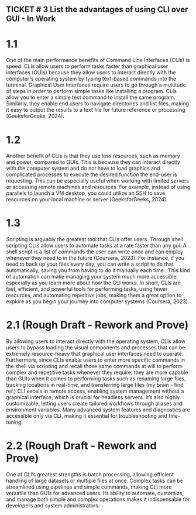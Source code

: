 ## TICKET # 3 List the advantages of using CLI over GUI - In Work

# 1.1
One of the main performance benefits of Command Line Interfaces (CLIs) is speed. CLIs allow users to perform tasks faster than graphical user interfaces (GUIs) because they allow users to interact directly with the computer's operating system by typing text-based commands into the terminal. Graphical User Interfaces require users to go through a multitude of steps in order to perform simple tasks like installing a program. CLIs allow you to enter a simple text command to install the same program. Similarly, they enable end users to navigate directories and list files, making it easy to output the results to a text file for future reference or processing (GeeksforGeeks, 2024).

# 1.2
Another benefit of CLIs is that they use less resources, such as memory and power, compared to GUIs. This is because they can interact directly with the computer system and do not have to load graphics and complicated processes to execute the desired function the end-user is requesting. This can be especially useful when working with limited servers or accessing remote machines and resources. For example, instead of using parallels to launch a VM desktop, you could utilize an SSH to save resources on your local machine or server (GeeksforGeeks, 2024).  

# 1.3
Scripting is arguably the greatest tool that CLIs offer users. Through shell scripting CLIs allow users to automate tasks at a rate faster than any gui. A shell script is a list of commands the user can write once and can employ whenever they need to in the future (Coursera, 2023). For instance, if you need to back up your files every day, you can write a script to do that automatically, saving you from having to do it manually each time . This kind of automation can make managing your system much more accessible, especially as you learn more about how the CLI works. In short, CLIs are fast, efficient, and powerful tools for performing tasks, using fewer resources, and automating repetitive jobs, making them a great option to explore as you begin your journey into computer systems (Coursera, 2023).

# 2.1 (Rough Draft - Rework and Prove)
By allowing users to interact directly with the operating system, CLIs allow users to bypass loading the visual components and processes that can be extremely resource-heavy that graphical user interfaces need to operate. Furthermore, since CLIs enable users to enter more specific commands in the shell via scripting and recall those same commands at will to perform complex and repetitive tasks whenever they require, they are more capable than GUIs when it comes to performing tasks such as renaming large files, tracking locations in real-time, and transferring large files (my brain - find ref.)
CLI excels in remote access, enabling system management without a graphical interface, which is crucial for headless servers. It’s also highly customizable, letting users create tailored workflows through aliases and environment variables. Many advanced system features and diagnostics are accessible only via CLI, making it essential for troubleshooting and fine-tuning.

# 2.2 (Rough Draft - Rework and Prove)
One of CLI’s greatest strengths is batch processing, allowing efficient handling of large datasets or multiple files at once. Complex tasks can be streamlined using pipelines and simple commands, making CLI more versatile than GUIs for advanced users. Its ability to automate, customize, and manage both simple and complex operations makes it indispensable for developers and system administrators.
